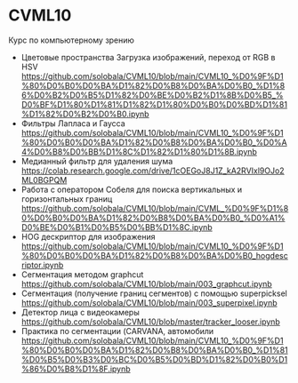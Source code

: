 # CVML10
Курс по компьютерному зрению
* Цветовые пространства Загрузка изображений, переход от RGB в HSV https://github.com/solobala/CVML10/blob/main/CVML10_%D0%9F%D1%80%D0%B0%D0%BA%D1%82%D0%B8%D0%BA%D0%B0_%D1%86%D0%B2%D0%B5%D1%82%D0%BE%D0%B2%D1%8B%D0%B5_%D0%BF%D1%80%D1%81%D1%82%D1%80%D0%B0%D0%BD%D1%81%D1%82%D0%B2%D0%B0.ipynb
* Фильтры Лапласа и Гаусса https://github.com/solobala/CVML10/blob/main/CVML10_%D0%9F%D1%80%D0%B0%D0%BA%D1%82%D0%B8%D0%BA%D0%B0_%D0%A4%D0%B8%D0%BB%D1%8C%D1%82%D1%80%D1%8B.ipynb
* Медианный фильтр для удаления шума https://colab.research.google.com/drive/1cOEGoJ8J1Z_kA2RVIxl9OJo2ML0BGPQM
* Работа с оператором Собеля для поиска вертикальных и горизонтальных границ https://github.com/solobala/CVML10/blob/main/CVML_%D0%9F%D1%80%D0%B0%D0%BA%D1%82%D0%B8%D0%BA%D0%B0_%D0%A1%D0%BE%D0%B1%D0%B5%D0%BB%D1%8C.ipynb
* HOG дескриптор для изображения https://github.com/solobala/CVML10/blob/main/CVML10_%D0%9F%D1%80%D0%B0%D0%BA%D1%82%D0%B8%D0%BA%D0%B0_hogdescriptor.ipynb
* Сегментация методом graphcut https://github.com/solobala/CVML10/blob/main/003_graphcut.ipynb
* Сегментация (получение границ сегментов) с помощью superpicksel https://github.com/solobala/CVML10/blob/main/003_superpixel.ipynb
* Детектор лица с видеокамеры https://github.com/solobala/CVML10/blob/master/tracker_looser.ipynb
* Практика по сегментации (CARVANA, автомобили https://github.com/solobala/CVML10/blob/main/CVML10_%D0%9F%D1%80%D0%B0%D0%BA%D1%82%D0%B8%D0%BA%D0%B0_%D1%81%D0%B5%D0%B3%D0%BC%D0%B5%D0%BD%D1%82%D0%B0%D1%86%D0%B8%D1%8F.ipynb
